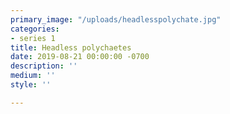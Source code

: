 ```yaml
---
primary_image: "/uploads/headlesspolychate.jpg"
categories:
- series 1
title: Headless polychaetes
date: 2019-08-21 00:00:00 -0700
description: ''
medium: ''
style: ''

---
```

